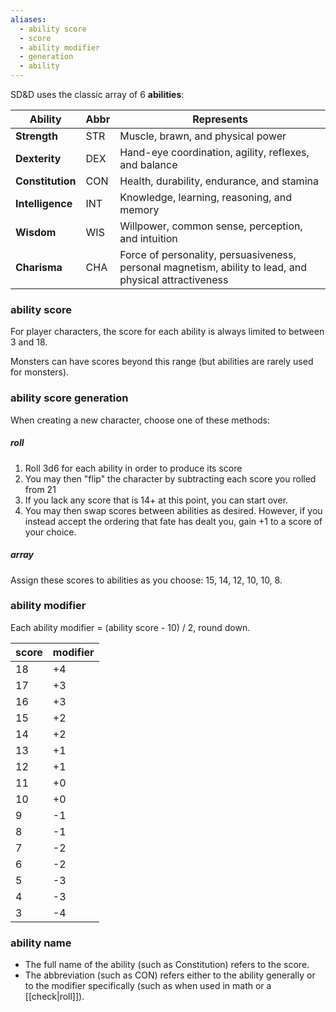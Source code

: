 ```yaml
---
aliases:
  - ability score
  - score
  - ability modifier
  - generation
  - ability
---
```

SD&D uses the classic array of 6 **abilities**:

| Ability          | Abbr | Represents                                                                                             |
| ---------------- | ---- | ------------------------------------------------------------------------------------------------------ |
| **Strength**     | STR  | Muscle, brawn, and physical power                                                                      |
| **Dexterity**    | DEX  | Hand-eye coordination, agility, reflexes, and balance                                                  |
| **Constitution** | CON  | Health, durability, endurance, and stamina                                                             |
| **Intelligence** | INT  | Knowledge, learning, reasoning, and memory                                                             |
| **Wisdom**       | WIS  | Willpower, common sense, perception, and intuition                                                     |
| **Charisma**     | CHA  | Force of personality, persuasiveness, personal magnetism, ability to lead, and physical attractiveness |

### ability score

For player characters, the score for each ability is always limited to between 3 and 18. 

Monsters can have scores beyond this range (but abilities are rarely used for monsters).

### ability score generation

When creating a new character, choose one of these methods:

##### roll
1. Roll 3d6 for each ability in order to produce its score  
2. You may then "flip" the character by subtracting each score you rolled from 21
3. If you lack any score that is 14+ at this point, you can start over.
4. You may then swap scores between abilities as desired. However, if you instead accept the ordering that fate has dealt you, gain +1 to a score of your choice.

##### array
Assign these scores to abilities as you choose: 15, 14, 12, 10, 10, 8.


### ability modifier

Each ability modifier = (ability score - 10) / 2, round down.

| score | modifier |
| ----- | -------- |
| 18    | +4       |
| 17    | +3       |
| 16    | +3       |
| 15    | +2       |
| 14    | +2       |
| 13    | +1       |
| 12    | +1       |
| 11    | +0       |
| 10    | +0       |
| 9     | -1       |
| 8     | -1       |
| 7     | -2       |
| 6     | -2       |
| 5     | -3       |
| 4     | -3       |
| 3     | -4       |

### ability name  

* The full name of the ability (such as Constitution) refers to the score.  
* The abbreviation (such as CON) refers either to the ability generally or to the modifier specifically (such as when used in math or a [[check|roll]]).
